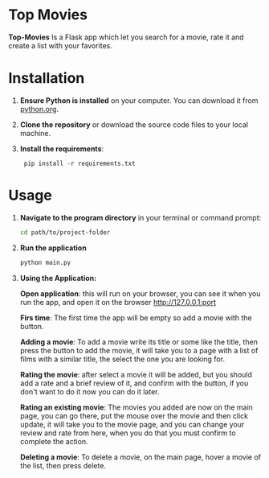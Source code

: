 # Top Movies

**Top-Movies** Is a Flask app which let you search for a movie, rate it and create a list with your favorites.

# Installation 

1. **Ensure Python is installed** on your computer. You can download it from [python.org](https://www.python.org/downloads/).

2. **Clone the repository** or download the source code files to your local machine.

3. **Install the requirements**: 
   ````commandline
    pip install -r requirements.txt
   ````

# Usage

1. **Navigate to the program directory** in your terminal or command prompt:
   ```bash
   cd path/to/project-folder
2. **Run the application**
    ````bash
    python main.py
    ````
3. **Using the Application:**

   **Open application**: this will run on your browser, you can see it when you run the app, 
    and open it on the browser http://127.0.0.1:port

   **Firs time**: The first time the app will be empty so add a movie with the button.
   
   **Adding a movie**: To add a movie write its title or some like the title, then press the button
to add the movie, it will take you to a page with a list of films with a similar title, the select the 
one you are looking for.
   
   **Rating the movie**: after select a movie it will be added, but you should add a rate and a brief 
review of it, and confirm with the button, if you don't want to do it now you can do it later.

   **Rating an existing movie**: The movies you added are now on the main page, you can go there, put 
the mouse over the movie and then click update, it will take you to the movie page, and you can change
your review and rate from here, when you do that you must confirm to complete the action.

   **Deleting a movie**: To delete a movie, on the main page, hover a movie of the list, then press delete.

